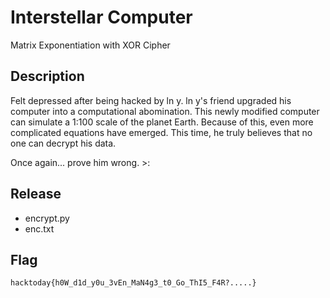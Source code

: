# Interstellar Computer
Matrix Exponentiation with XOR Cipher

## Description
Felt depressed after being hacked by ln y. ln y's friend upgraded his computer into a
computational abomination. This newly modified computer can simulate a 1:100 scale of
the planet Earth. Because of this, even more complicated equations have emerged. This
time, he truly believes that no one can decrypt his data.

Once again... prove him wrong. >:

## Release
- encrypt.py
- enc.txt

## Flag
`hacktoday{h0W_d1d_y0u_3vEn_MaN4g3_t0_Go_ThI5_F4R?.....}`